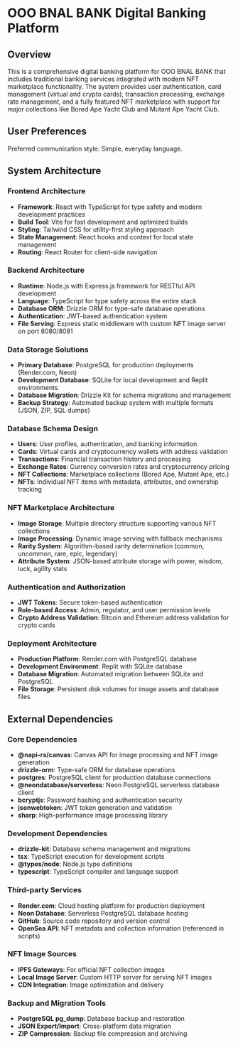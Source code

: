 # OOO BNAL BANK Digital Banking Platform

## Overview

This is a comprehensive digital banking platform for OOO BNAL BANK that includes traditional banking services integrated with modern NFT marketplace functionality. The system provides user authentication, card management (virtual and crypto cards), transaction processing, exchange rate management, and a fully featured NFT marketplace with support for major collections like Bored Ape Yacht Club and Mutant Ape Yacht Club.

## User Preferences

Preferred communication style: Simple, everyday language.

## System Architecture

### Frontend Architecture
- **Framework**: React with TypeScript for type safety and modern development practices
- **Build Tool**: Vite for fast development and optimized builds
- **Styling**: Tailwind CSS for utility-first styling approach
- **State Management**: React hooks and context for local state management
- **Routing**: React Router for client-side navigation

### Backend Architecture
- **Runtime**: Node.js with Express.js framework for RESTful API development
- **Language**: TypeScript for type safety across the entire stack
- **Database ORM**: Drizzle ORM for type-safe database operations
- **Authentication**: JWT-based authentication system
- **File Serving**: Express static middleware with custom NFT image server on port 8080/8081

### Data Storage Solutions
- **Primary Database**: PostgreSQL for production deployments (Render.com, Neon)
- **Development Database**: SQLite for local development and Replit environments
- **Database Migration**: Drizzle Kit for schema migrations and management
- **Backup Strategy**: Automated backup system with multiple formats (JSON, ZIP, SQL dumps)

### Database Schema Design
- **Users**: User profiles, authentication, and banking information
- **Cards**: Virtual cards and cryptocurrency wallets with address validation
- **Transactions**: Financial transaction history and processing
- **Exchange Rates**: Currency conversion rates and cryptocurrency pricing
- **NFT Collections**: Marketplace collections (Bored Ape, Mutant Ape, etc.)
- **NFTs**: Individual NFT items with metadata, attributes, and ownership tracking

### NFT Marketplace Architecture
- **Image Storage**: Multiple directory structure supporting various NFT collections
- **Image Processing**: Dynamic image serving with fallback mechanisms
- **Rarity System**: Algorithm-based rarity determination (common, uncommon, rare, epic, legendary)
- **Attribute System**: JSON-based attribute storage with power, wisdom, luck, agility stats

### Authentication and Authorization
- **JWT Tokens**: Secure token-based authentication
- **Role-based Access**: Admin, regulator, and user permission levels
- **Crypto Address Validation**: Bitcoin and Ethereum address validation for crypto cards

### Deployment Architecture
- **Production Platform**: Render.com with PostgreSQL database
- **Development Environment**: Replit with SQLite database
- **Database Migration**: Automated migration between SQLite and PostgreSQL
- **File Storage**: Persistent disk volumes for image assets and database files

## External Dependencies

### Core Dependencies
- **@napi-rs/canvas**: Canvas API for image processing and NFT image generation
- **drizzle-orm**: Type-safe ORM for database operations
- **postgres**: PostgreSQL client for production database connections
- **@neondatabase/serverless**: Neon PostgreSQL serverless database client
- **bcryptjs**: Password hashing and authentication security
- **jsonwebtoken**: JWT token generation and validation
- **sharp**: High-performance image processing library

### Development Dependencies
- **drizzle-kit**: Database schema management and migrations
- **tsx**: TypeScript execution for development scripts
- **@types/node**: Node.js type definitions
- **typescript**: TypeScript compiler and language support

### Third-party Services
- **Render.com**: Cloud hosting platform for production deployment
- **Neon Database**: Serverless PostgreSQL database hosting
- **GitHub**: Source code repository and version control
- **OpenSea API**: NFT metadata and collection information (referenced in scripts)

### NFT Image Sources
- **IPFS Gateways**: For official NFT collection images
- **Local Image Server**: Custom HTTP server for serving NFT images
- **CDN Integration**: Image optimization and delivery

### Backup and Migration Tools
- **PostgreSQL pg_dump**: Database backup and restoration
- **JSON Export/Import**: Cross-platform data migration
- **ZIP Compression**: Backup file compression and archiving